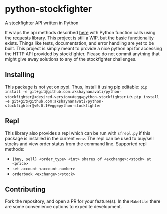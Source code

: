 # python-stockfighter
A stockfighter API written in Python

It wraps the api methods described [here](https://starfighter.readme.io/docs/) 
with Python function calls using the [requests](http://docs.python-requests.org/en/latest/) 
library. This project is still a WIP, but the basic functionality exists. Things like tests,
documentation, and error handling are yet to be built. This project is simply meant to provide
a nice python api for accessing the HTTP API provided by stockfighter. Please do not commit
anything that might give away solutions to any of the stockfighter challenges.

Installing
--
This package is not yet on pypi. Thus, install it using pip editable:
`pip install -e git+git@github.com:akshaynanavati/python-stockfighter@<desired-version>#egg=python-stockfighter`
i.e. `pip install -e git+git@github.com:akshaynanavati/python-stockfighter@v0.0.1#egg=python-stockfighter`

Repl
--
This library also provides a repl which can be run with `sfrepl.py` if this package is installed in the current `venv`.
The repl can be used to buy/sell stocks and view order status from the command line. Supported repl methods:
- `{buy, sell} <order_type> <int> shares of <exchange>:<stock> at <price>`
- `set account <account-number>`
- `orderbook <exchange>:<stock>`

Contributing
--
Fork the repository, and open a PR for your feature(s). In the `Makefile` there are some convenience
options to expedite development.
